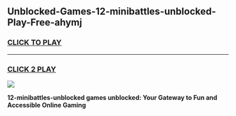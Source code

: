 
## Unblocked-Games-12-minibattles-unblocked-Play-Free-ahymj
<h3>
<a href="https://premium76.site?title=12-minibattles-unblocked&ref=19M">CLICK TO PLAY</a></h3>
<hr>

<h3>
<a href="https://premium76.site?title=12-minibattles-unblocked&ref=19M">CLICK 2 PLAY</a>
  
</h3>

<a href="https://premium76.site?title=12-minibattles-unblocked&ref=19M"><img src="https://clearcache.store/games.png"></a>


**12-minibattles-unblocked games unblocked: Your Gateway to Fun and Accessible Online Gaming**
